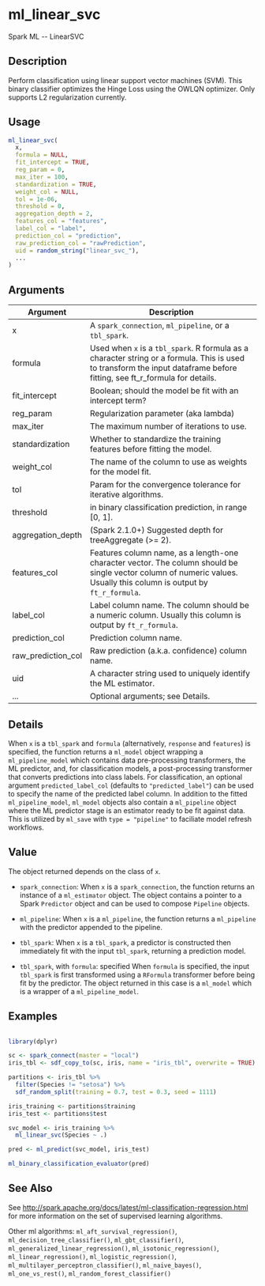 # ml_linear_svc


Spark ML -- LinearSVC




## Description

Perform classification using linear support vector machines (SVM). This binary classifier optimizes the Hinge Loss using the OWLQN optimizer. Only supports L2 regularization currently.





## Usage
```r
ml_linear_svc(
  x,
  formula = NULL,
  fit_intercept = TRUE,
  reg_param = 0,
  max_iter = 100,
  standardization = TRUE,
  weight_col = NULL,
  tol = 1e-06,
  threshold = 0,
  aggregation_depth = 2,
  features_col = "features",
  label_col = "label",
  prediction_col = "prediction",
  raw_prediction_col = "rawPrediction",
  uid = random_string("linear_svc_"),
  ...
)
```




## Arguments


Argument      |Description
------------- |----------------
x | A ``spark_connection``, ``ml_pipeline``, or a ``tbl_spark``.
formula | Used when ``x`` is a ``tbl_spark``. R formula as a character string or a formula. This is used to transform the input dataframe before fitting, see ft_r_formula for details.
fit_intercept | Boolean; should the model be fit with an intercept term?
reg_param | Regularization parameter (aka lambda)
max_iter | The maximum number of iterations to use.
standardization | Whether to standardize the training features before fitting the model.
weight_col | The name of the column to use as weights for the model fit.
tol | Param for the convergence tolerance for iterative algorithms.
threshold | in binary classification prediction, in range [0, 1].
aggregation_depth | (Spark 2.1.0+) Suggested depth for treeAggregate (>= 2).
features_col | Features column name, as a length-one character vector. The column should be single vector column of numeric values. Usually this column is output by `ft_r_formula`.
label_col | Label column name. The column should be a numeric column. Usually this column is output by `ft_r_formula`.
prediction_col | Prediction column name.
raw_prediction_col | Raw prediction (a.k.a. confidence) column name.
uid | A character string used to uniquely identify the ML estimator.
... | Optional arguments; see Details.




## Details

When ``x`` is a ``tbl_spark`` and ``formula`` (alternatively, ``response`` and ``features``) is specified, the function returns a ``ml_model`` object wrapping a ``ml_pipeline_model`` which contains data pre-processing transformers, the ML predictor, and, for classification models, a post-processing transformer that converts predictions into class labels. For classification, an optional argument ``predicted_label_col`` (defaults to ``"predicted_label"``) can be used to specify the name of the predicted label column. In addition to the fitted ``ml_pipeline_model``, ``ml_model`` objects also contain a ``ml_pipeline`` object where the ML predictor stage is an estimator ready to be fit against data. This is utilized by `ml_save` with ``type = "pipeline"`` to faciliate model refresh workflows.





## Value

The object returned depends on the class of ``x``.


  
*  `spark_connection`: When `x` is a `spark_connection`, the function returns an instance of a `ml_estimator` object. The object contains a pointer to
  a Spark `Predictor` object and can be used to compose
  `Pipeline` objects.

  
*  `ml_pipeline`: When `x` is a `ml_pipeline`, the function returns a `ml_pipeline` with
  the predictor appended to the pipeline.

  
*  `tbl_spark`: When `x` is a `tbl_spark`, a predictor is constructed then
  immediately fit with the input `tbl_spark`, returning a prediction model.

  
*  `tbl_spark`, with `formula`: specified When `formula`
    is specified, the input `tbl_spark` is first transformed using a
    `RFormula` transformer before being fit by
    the predictor. The object returned in this case is a `ml_model` which is a
    wrapper of a `ml_pipeline_model`.






## Examples

```r

library(dplyr)

sc <- spark_connect(master = "local")
iris_tbl <- sdf_copy_to(sc, iris, name = "iris_tbl", overwrite = TRUE)

partitions <- iris_tbl %>%
  filter(Species != "setosa") %>%
  sdf_random_split(training = 0.7, test = 0.3, seed = 1111)

iris_training <- partitions$training
iris_test <- partitions$test

svc_model <- iris_training %>%
  ml_linear_svc(Species ~ .)

pred <- ml_predict(svc_model, iris_test)

ml_binary_classification_evaluator(pred)

```






## See Also

See http://spark.apache.org/docs/latest/ml-classification-regression.html for
  more information on the set of supervised learning algorithms.

Other ml algorithms: 
`ml_aft_survival_regression()`,
`ml_decision_tree_classifier()`,
`ml_gbt_classifier()`,
`ml_generalized_linear_regression()`,
`ml_isotonic_regression()`,
`ml_linear_regression()`,
`ml_logistic_regression()`,
`ml_multilayer_perceptron_classifier()`,
`ml_naive_bayes()`,
`ml_one_vs_rest()`,
`ml_random_forest_classifier()`




